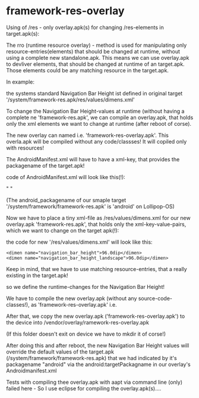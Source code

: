 framework-res-overlay
=====================

Using of /res - only overlay.apk(s) for changing /res-elements  in target.apk(s):


The rro (runtime resource overlay) - method is used for manipulating only resource-entries(elements) that should be changed at runtime,
without using a complete new standalone.apk.
This means we can use overlay.apk to devliver elements, that should be changed at runtime of an target.apk.
Those elements could be any matching resource in the target.apk.

In example:

the systems standard Navigation Bar Height ist defined in original target '/system/framework-res.apk/res/values/dimens.xml'

To change the Navigation Bar Height-values at runtime (without having a complete ne 'framework-res.apk', we can compile an
overlay.apk, that holds only the xml elements we want to change at runtime (after reboot of corse).

The new overlay can named i.e. 'framework-res-overlay.apk'.
This overla.apk will be compiled without any code/classses!
It will copiled only with resources!

The AndroidManifest.xml will have to have a xml-key, that provides the packagename of the target.apk!

code of AndroidManifest.xml will look like this(!):

<div>
"<manifest xmlns:android="http://schemas.android.com/apk/res/android"
    package="com.android.frameworkres.overlay"
    android:versionCode="1"
    android:versionName="1.0" >
<overlay android:targetPackage="android" android:priority="1"/>
</manifest>"
</div>


(The android_packagename of our smaple target '/system/framework/framework-res.apk' is 'android' on Lollipop-OS)


Now we have to place a tiny xml-file as /res/values/dimens.xml for our new overlay.apk 'framework-res.apk', 
that holds only the xml-key-value-pairs, which we want to change on the target apk(!):


the code for new '/res/values/dimens.xml' will look like this:

<?xml version="1.0" encoding="utf-8"?>
<resources>
    
    <dimen name="navigation_bar_height">96.0dip</dimen>
    <dimen name="navigation_bar_height_landscape">96.0dip</dimen>
</resources>

Keep in mind, that we have to use matching resource-entries, that a really existing in the target.apk!

so we define the runtime-changes for the Navigation Bar Height!

We have to compile the new overlay.apk (without any source-code-classes!), as 'framework-res-overlay.apk' i.e.

After that, we copy the new overlay.apk ('framework-res-overlay.apk') to the device 
into /vendor/overlay/ramework-res-overlay.apk

(If this folder doesn't exit on device we have to mkdir it of corse!)

After doing this and after reboot,
the new Navigation Bar Height values will override the default values of the target.apk 
(/system/framework/framework-res.apk) 
that we had indicated by it's packagename "android" via the android:targetPackagname in
our overlay's Androidmanifest.xml


Tests with compiling thee overlay.apk with aapt via command line (only) 
failed here - So I use eclipse for compiling the overlay.apk(s)....







